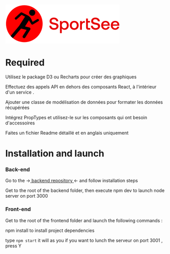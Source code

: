 ![Getting Started](../front-end/src/assets/img/logo.svg)

# Required

Utilisez le package D3 ou Recharts pour créer des graphiques

Effectuez des appels API en dehors des composants React, à l'intérieur d'un service .

Ajouter une classe de modélisation de données pour formater les données récupérées

Intégrez PropTypes et utilisez-le sur les composants qui ont besoin d'accessoires

Faites un fichier Readme détaillé et en anglais uniquement

# Installation and launch

### Back-end

 Go to the -><a href="https://github.com/OpenClassrooms-Student-Center/P9-front-end-dashboard" name="general-info"> backend repository </a><- and follow installation steps

 Get to the root of the backend folder, then execute npm dev to launch node server on port 3000

### Front-end

 Get to the root of the frontend folder and launch the following commands :

 npm install to install project dependencies

 type `npm start` it will as you if you want to lunch the serveur on port 3001 , press Y
​





